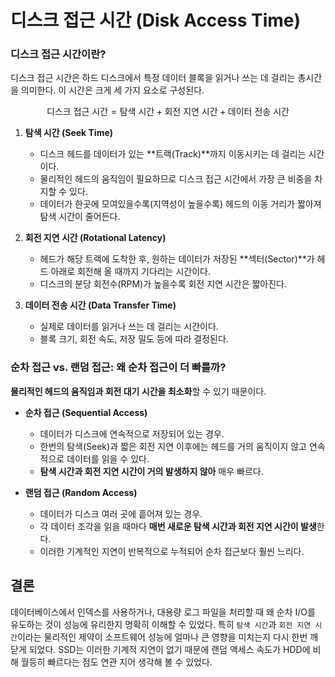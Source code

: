# 디스크 접근 시간 (Disk Access Time)

###  디스크 접근 시간이란?

디스크 접근 시간은 하드 디스크에서 특정 데이터 블록을 읽거나 쓰는 데 걸리는 총시간을 의미한다. 이 시간은 크게 세 가지 요소로 구성된다.

$$
\text{디스크 접근 시간} = \text{탐색 시간} + \text{회전 지연 시간} + \text{데이터 전송 시간}
$$

1.  **탐색 시간 (Seek Time)**
    * 디스크 헤드를 데이터가 있는 **트랙(Track)**까지 이동시키는 데 걸리는 시간이다.
    * 물리적인 헤드의 움직임이 필요하므로 디스크 접근 시간에서 가장 큰 비중을 차지할 수 있다.
    * 데이터가 한곳에 모여있을수록(지역성이 높을수록) 헤드의 이동 거리가 짧아져 탐색 시간이 줄어든다.

2.  **회전 지연 시간 (Rotational Latency)**
    * 헤드가 해당 트랙에 도착한 후, 원하는 데이터가 저장된 **섹터(Sector)**가 헤드 아래로 회전해 올 때까지 기다리는 시간이다.
    * 디스크의 분당 회전수(RPM)가 높을수록 회전 지연 시간은 짧아진다.

3.  **데이터 전송 시간 (Data Transfer Time)**
    * 실제로 데이터를 읽거나 쓰는 데 걸리는 시간이다.
    * 블록 크기, 회전 속도, 저장 밀도 등에 따라 결정된다.

### 순차 접근 vs. 랜덤 접근: 왜 순차 접근이 더 빠를까?

 **물리적인 헤드의 움직임과 회전 대기 시간을 최소화**할 수 있기 때문이다.

* **순차 접근 (Sequential Access)**
    * 데이터가 디스크에 연속적으로 저장되어 있는 경우.
    * 한번의 탐색(Seek)과 짧은 회전 지연 이후에는 헤드를 거의 움직이지 않고 연속적으로 데이터를 읽을 수 있다.
    * **탐색 시간과 회전 지연 시간이 거의 발생하지 않아** 매우 빠르다.

* **랜덤 접근 (Random Access)**
    * 데이터가 디스크 여러 곳에 흩어져 있는 경우.
    * 각 데이터 조각을 읽을 때마다 **매번 새로운 탐색 시간과 회전 지연 시간이 발생**한다.
    * 이러한 기계적인 지연이 반복적으로 누적되어 순차 접근보다 훨씬 느리다.



## 결론

데이터베이스에서 인덱스를 사용하거나, 대용량 로그 파일을 처리할 때 왜 순차 I/O를 유도하는 것이 성능에 유리한지 명확히 이해할 수 있었다. 특히 `탐색 시간`과 `회전 지연 시간`이라는 물리적인 제약이 소프트웨어 성능에 얼마나 큰 영향을 미치는지 다시 한번 깨닫게 되었다. SSD는 이러한 기계적 지연이 없기 때문에 랜덤 액세스 속도가 HDD에 비해 월등히 빠르다는 점도 연관 지어 생각해 볼 수 있었다.